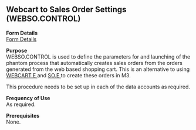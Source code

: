 ##  Webcart to Sales Order Settings (WEBSO.CONTROL)

<PageHeader />

**Form Details**  
[ Form Details ](WEBSO-CONTROL-1/README.md)   

**Purpose**  
WEBSO.CONTROL is used to define the parameters for and launching of the phantom process that automatically creates sales orders from the orders generated from the web based shopping cart. This is an alternative to using [ WEBCART.E ](../../../../rover/MRK-OVERVIEW/MRK-ENTRY/WEBCART-E/README.md) and [ SO.E ](../SO-E/README.md) to create these orders in M3.   
  
This procedure needs to be set up in each of the data accounts as required.

**Frequency of Use**  
As required.

**Prerequisites**  
None.

<badge text= "Version 8.10.57" vertical="middle" />

<PageFooter />